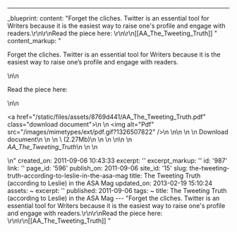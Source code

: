 ---
_blueprint:
  content: "Forget the cliches. Twitter is an essential tool for Writers because it
    is the easiest way to raise one's profile and engage with readers.\r\n\r\nRead
    the piece here: \r\n\r\n[[AA_The_Tweeting_Truth]] "
  content_markup: "<p>Forget the cliches. Twitter is an essential tool for Writers
    because it is the easiest way to raise one&rsquo;s profile and engage with readers.</p>\n\n<p>Read
    the piece here:</p>\n\n<p><a href=\"/static/files/assets/8769d441/AA_The_Tweeting_Truth.pdf\"
    class=\"download document\">\n    \n      <img alt=\"Pdf\" src=\"/images/mimetypes/ext/pdf.gif?1326507822\"
    />\n    \n\n    <label>\n      <span>\n        Download document\n        \n          \n
    \           (2.27Mb)\n          \n        \n      </span>\n\n      \n        <br
    /><em>AA_The_Tweeting_Truth</em>\n      \n    </label>\n  </a></p>\n"
  created_on: 2011-09-06 10:43:33
  excerpt: ''
  excerpt_markup: ''
  id: '987'
  link: ''
  page_id: '596'
  publish_on: 2011-09-06
  site_id: '15'
  slug: the-tweeting-truth-according-to-leslie-in-the-asa-mag
  title: The Tweeting Truth (according to Leslie) in the ASA Mag
  updated_on: 2013-02-19 15:10:24
assets: ~
excerpt: ''
published: 2011-09-06
tags: ~
title: The Tweeting Truth (according to Leslie) in the ASA Mag
--- "Forget the cliches. Twitter is an essential tool for Writers because it is the
  easiest way to raise one's profile and engage with readers.\r\n\r\nRead the piece
  here: \r\n\r\n[[AA_The_Tweeting_Truth]] "
